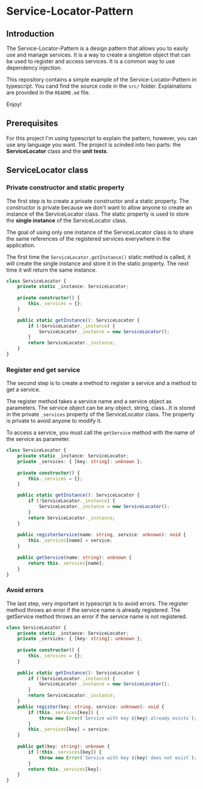 # Service-Locator-Pattern

## Introduction

The Service-Locator-Pattern is a design pattern that allows you to easily use and manage services. It is a way to create a singleton object that can be used to register and access services. It is a common way to use dependency injection.

This repository contains a simple example of the Service-Locator-Pattern in typescript. You cand find the source code in the `src/` folder. Explainations are provided in the `README.md` file.

Enjoy!
## Prerequisites
For this project I'm using typescript to explain the pattern, however, you can use any language you want. The project is scinded into two parts: the **ServiceLocator** class and the **unit tests**.
## ServiceLocator class
### Private constructor and static property
The first step is to create a private constructor and a static property. The constructor is private because we don't want to allow anyone to create an instance of the ServiceLocator class. The static property is used to store the **single instance** of the ServiceLocator class.

The goal of using only one instance of the ServiceLocator class is to share the same references of the registered services everywhere in the application.

The first time the `ServiceLocator.getInstance()` static method is called, it will create the single instance and store it in the static property. The next time it will return the same instance.

```typescript
class ServiceLocator {
    private static _instance: ServiceLocator;
    
    private constructor() {
        this._services = {};
    }

    public static getInstance(): ServiceLocator {
        if (!ServiceLocator._instance) {
            ServiceLocator._instance = new ServiceLocator();
        }
        return ServiceLocator._instance;
    }
}
```
### Register end get service
The second step is to create a method to register a service and a method to get a service.

The register method takes a service name and a service object as parameters. The service object can be any object, string, class...It is stored in the private `_services` property of the ServiceLocator class. The property is private to avoid anyone to modify it.

To access a service, you must call the `getService` method with the name of the service as parameter.
```typescript
class ServiceLocator {
    private static _instance: ServiceLocator;
    private _services: { [key: string]: unknown };
    
    private constructor() {
        this._services = {};
    }

    public static getInstance(): ServiceLocator {
        if (!ServiceLocator._instance) {
            ServiceLocator._instance = new ServiceLocator();
        }
        return ServiceLocator._instance;
    }
    
    public registerService(name: string, service: unknown): void {
        this._services[name] = service;
    }
    
    public getService(name: string): unknown {
        return this._services[name];
    }
}
```
### Avoid errors
The last step, very important in typescript is to avoid errors. The register method throws an error if the service name is already registered. The getService method throws an error if the service name is not registered.

```typescript
class ServiceLocator {
    private static _instance: ServiceLocator;
    private _services: { [key: string]: unknown };
    
    private constructor() {
        this._services = {};
    }
    
    public static getInstance(): ServiceLocator {
        if (!ServiceLocator._instance) {
            ServiceLocator._instance = new ServiceLocator();
        }
        return ServiceLocator._instance;
    }
    public register(key: string, service: unknown): void {
        if (this._services[key]) {
            throw new Error(`Service with key ${key} already exists`);
        }
        this._services[key] = service;
    }
    
    public get(key: string): unknown {
        if (!this._services[key]) {
            throw new Error(`Service with key ${key} does not exist`);
        }
        return this._services[key];
    }
}
``` 
